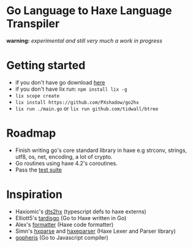 Go Language to Haxe Language Transpiler
==========
**warning:** *experimental and still very much a work in progress*

# Getting started
* if you don't have go download [here](https://golang.org/dl/)
* if you don't have lix run: ``npm install lix -g``
* ``lix scope create``
* ``lix install https://github.com/PXshadow/go2hx``
* ``lix run ./main.go`` or ``lix run github.com/tidwall/btree``

# Roadmap

* Finish writing go's core standard library in haxe e.g strconv, strings, utf8, os, net, encoding, a lot of crypto.
* Go routines using haxe 4.2's coroutines.
* Pass the [test suite](https://github.com/pxshadow/go2hxtest)


# Inspiration
* Haxiomic's [dts2hx](https://github.com/haxiomic/dts2hx) (typescript defs to haxe externs)
* Elliott5's [tardisgo](https://github.com/tardisgo/tardisgo) (Go to Haxe written in Go)
* Alex's [formatter](https://github.com/HaxeCheckstyle/haxe-formatter) (Haxe code formatter)
* Simn's [hxparse](https://github.com/Simn/hxparse) and [haxeparser](https://github.com/Simn/haxeparser) (Haxe Lexer and Parser library)
* [gopherjs](https://github.com/gopherjs/gopherjs) (Go to Javascript compiler)